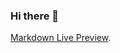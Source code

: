 ### Hi there 👋

[Markdown Live Preview]([https://markdownlivepreview.com/](https://github.com/110401520/110401520.github.io)).
